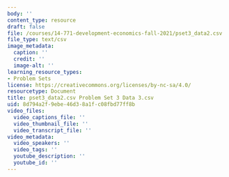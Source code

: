 ```yaml
---
body: ''
content_type: resource
draft: false
file: /courses/14-771-development-economics-fall-2021/pset3_data2.csv
file_type: text/csv
image_metadata:
  caption: ''
  credit: ''
  image-alt: ''
learning_resource_types:
- Problem Sets
license: https://creativecommons.org/licenses/by-nc-sa/4.0/
resourcetype: Document
title: pset3_data2.csv Problem Set 3 Data 3.csv
uid: 8d794a2f-9ebe-46d3-8a1f-c08fbd77ff8b
video_files:
  video_captions_file: ''
  video_thumbnail_file: ''
  video_transcript_file: ''
video_metadata:
  video_speakers: ''
  video_tags: ''
  youtube_description: ''
  youtube_id: ''
---
```

